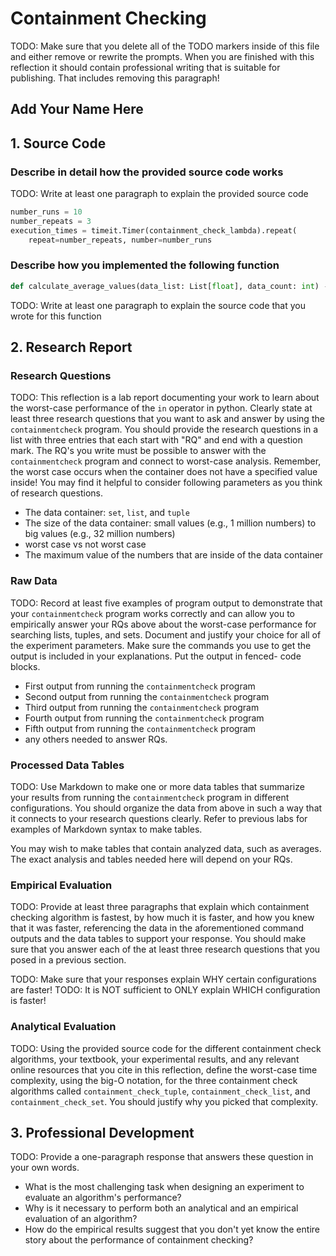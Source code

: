 # Containment Checking

TODO: Make sure that you delete all of the TODO markers inside of this file and
either remove or rewrite the prompts. When you are finished with this reflection
it should contain professional writing that is suitable for publishing. That
includes removing this paragraph!

## Add Your Name Here

## 1. Source Code

### Describe in detail how the provided source code works

TODO: Write at least one paragraph to explain the provided source code

```python
number_runs = 10
number_repeats = 3
execution_times = timeit.Timer(containment_check_lambda).repeat(
    repeat=number_repeats, number=number_runs
```

### Describe how you implemented the following function

```python
def calculate_average_values(data_list: List[float], data_count: int) -> List[float]:
```

TODO: Write at least one paragraph to explain the source code that you wrote for this function

## 2. Research Report

### Research Questions

TODO: This reflection is a lab report documenting your work to learn about the
worst-case performance of the `in` operator in python.
Clearly state at least three research questions that you want to ask and
answer by using the `containmentcheck` program. You should provide the research
questions in a list with three entries that each start with "RQ" and end with a
question mark. The RQ's you write must be possible to answer with the
`containmentcheck` program and connect to worst-case analysis. Remember,
the worst case occurs when the container does not have a specified value
inside! You may find it helpful to consider following parameters as you think
of research questions.

- The data container: `set`, `list`, and `tuple`
- The size of the data container: small values (e.g., 1 million numbers) to big
  values (e.g., 32 million numbers)
- worst case vs not worst case
- The maximum value of the numbers that are inside of the data container

### Raw Data

TODO: Record at least five examples of program output to demonstrate that
your `containmentcheck` program works correctly and can allow you to empirically
answer your RQs above about the worst-case performance
for searching lists, tuples, and sets. Document and justify your
choice for all of the experiment parameters. Make sure the commands you use
to get the output is included in your explanations. Put the output in fenced-
code blocks.

- First output from running the `containmentcheck` program
- Second output from running the `containmentcheck` program
- Third output from running the `containmentcheck` program
- Fourth output from running the `containmentcheck` program
- Fifth output from running the `containmentcheck` program
- any others needed to answer RQs.

### Processed Data Tables

TODO: Use Markdown to make one or more data tables that summarize your results
from running the `containmentcheck` program in different configurations. You
should organize the data from above in such a way that it connects to your
research questions clearly. Refer to previous labs for examples of Markdown
syntax to make tables.

You may wish to make tables that contain analyzed data, such as averages.
The exact analysis and tables needed here will depend on your RQs.

### Empirical Evaluation

TODO: Provide at least three paragraphs that explain which containment checking
algorithm is fastest, by how much it is faster, and how you knew that it was
faster, referencing the data in the aforementioned command outputs and the data
tables to support your response. You should make sure that you answer each of
the at least three research questions that you posed in a previous section.

TODO: Make sure that your responses explain WHY certain configurations are faster!
TODO: It is NOT sufficient to ONLY explain WHICH configuration is faster!

### Analytical Evaluation

TODO: Using the provided source code for the different containment check
algorithms, your textbook, your experimental results, and any relevant online
resources that you cite in this reflection, define the worst-case time
complexity, using the big-O notation, for the three containment check
algorithms called `containment_check_tuple`, `containment_check_list`, and
`containment_check_set`. You should justify why you picked that complexity.

## 3. Professional Development

TODO: Provide a one-paragraph response that answers these question in your own words.

- What is the most challenging task when designing an experiment to evaluate an algorithm's performance?
- Why is it necessary to perform both an analytical and an empirical evaluation of an algorithm?
- How do the empirical results suggest that you don't yet know the entire story about the performance of containment checking?
